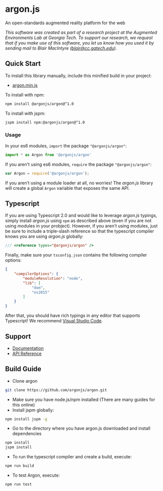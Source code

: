 # argon.js

An open-standards augmented reality platform for the web

*This software was created as part of a research project at the 
Augmented Environments Lab at Georgia Tech.  To support our research, 
we request that if you make use of this software, you let us know 
how you used it by sending mail to Blair MacIntyre (blair@cc.gatech.edu).*

## Quick Start

To install this library manually, include this minified build in your project:

* [argon.min.js](https://github.com/argonjs/argon/raw/master/argon.min.js)

To install with npm:

```sh
npm install @argonjs/argon@^1.0
```

To install with jspm:

```sh
jspm install npm:@argonjs/argon@^1.0
```

### Usage

In your es6 modules, `import` the package `"@argonjs/argon"`:

```js
import * as Argon from '@argonjs/argon'
```

If you aren't using es6 modules, `require` the package `"@argonjs/argon"`:

```js
var Argon = require('@argonjs/argon');
```

If you aren’t using a module loader at all, no worries! The *argon.js* library
will create a global `Argon` variable that exposes the same API.

## Typescript

If you are using Typescript 2.0 and would like to leverage 
*argon.js* typings, simply install *argon.js* using `npm` 
as described above (even if you are not using modules in your 
probject). However, if you aren't using modules, just be sure
to include a triple-slash reference so that the typescript 
compiler knows you are using *argon.js* globally:

```ts
/// <reference types="@argonjs/argon" />
```

Finally, make sure your `tsconfig.json` contains the following 
compiler options:

```json
{
    "compilerOptions": {
        "moduleResolution": "node",
        "lib": [
            "dom",
            "es2015"
        ]
    }
}
```

After that, you should have rich typings in any editor that 
supports Typescript! 
We recommend [Visual Studio Code](https://code.visualstudio.com).

## Support

* [Documentation](http://docs.argonjs.io/)
* [API Reference](http://argonjs.io/argon/)

## Build Guide

* Clone argon

```sh
git clone https://github.com/argonjs/argon.git
```

* Make sure you have node.js/npm installed (There are many guides for this online)
* Install jspm globally:

```sh
npm install jspm -g
```

* Go to the directory where you have argon.js downloaded and install dependencies

```sh
npm install
jspm install
```

* To run the typescript compiler and create a build, execute:  

```sh
npm run build
```

* To test Argon, execute: 
 
```sh
npm run test
```